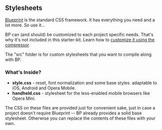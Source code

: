 ## Stylesheets

[Blueprint][bp] is the standard CSS framework. It has everything you need and a lot more. So use it...

BP can (and should) be customized to each project specific needs. That's why it's not included in this starter-kit. Learn how to [customize it using the compressor][bp-compressor].

The "src" folder is for custom stylesheets that you want to compile along with BP.

[bp]: http://blueprintcss.org/
[bp-compressor]: http://jdclayton.com/blueprints_compress_a_walkthrough.html

### What's Inside?

* __style.css__ - reset, font normalization and some base styles. adaptable to iOS, Android and Opera Mobile.
* __handheld.css__ - stylesheet for the less-enabled mobile browsers like Opera Mini.

The CSS on these files are provided just for convenient sake, just in case a project doesn't require Blueprint -- BP already provides a solid base stylesheet. Otherwise you can replace the contents of these files with your own. 
